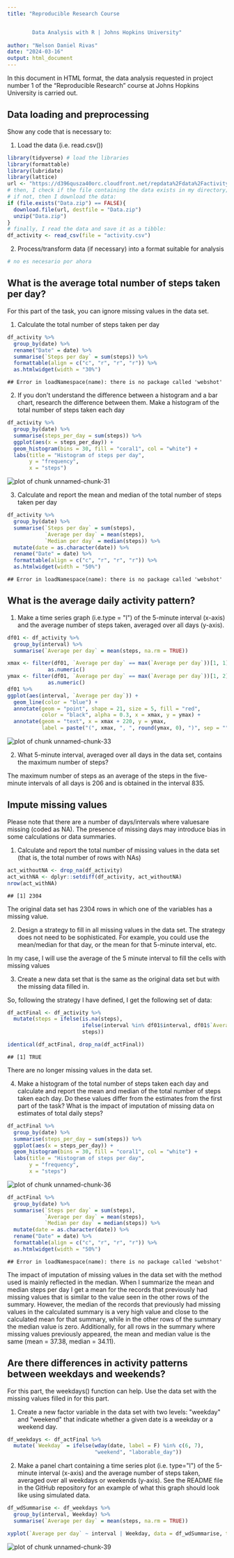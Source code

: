 ```yaml
---
title: "Reproducible Research Course


        Data Analysis with R | Johns Hopkins University"
        
author: "Nelson Daniel Rivas"
date: "2024-03-16"
output: html_document
---
```


In this document in HTML format, the data analysis requested in project number 1 of the “Reproducible Research” course at Johns Hopkins University is carried out.

## Data loading and preprocessing
Show any code that is necessary to:

1. Load the data (i.e. read.csv())



```r
library(tidyverse) # load the libraries
library(formattable)
library(lubridate)
library(lattice)
url <- "https://d396qusza40orc.cloudfront.net/repdata%2Fdata%2Factivity.zip"
# then, I check if the file containing the data exists in my directory; 
# if not, then I download the data:
if (file.exists("Data.zip") == FALSE){
  download.file(url, destfile = "Data.zip")
  unzip("Data.zip")
}
# finally, I read the data and save it as a tibble:
df_activity <- read_csv(file = "activity.csv")
```
2. Process/transform data (if necessary) into a format suitable for analysis

```r
# no es necesario por ahora
```
## What is the average total number of steps taken per day?

For this part of the task, you can ignore missing values ​​in the data set.

1. Calculate the total number of steps taken per day

```r
df_activity %>% 
  group_by(date) %>%
  rename("Date" = date) %>%
  summarise(`Steps per day` = sum(steps)) %>%
  formattable(align = c("c", "r", "r", "r")) %>%
  as.htmlwidget(width = "30%")
```

```
## Error in loadNamespace(name): there is no package called 'webshot'
```

2. If you don't understand the difference between a histogram and a bar chart, research the difference between them. Make a histogram of the total number of steps taken each day

```r
df_activity %>% 
  group_by(date) %>%
  summarise(steps_per_day = sum(steps)) %>%
  ggplot(aes(x = steps_per_day)) +
  geom_histogram(bins = 30, fill = "coral1", col = "white") +
  labs(title = "Histogram of steps per day", 
       y = "frequency", 
       x = "steps")
```

![plot of chunk unnamed-chunk-31](figure/unnamed-chunk-31-1.png)


3. Calculate and report the mean and median of the total number of steps taken per day

```r
df_activity %>% 
  group_by(date) %>%
  summarise(`Steps per day` = sum(steps),
            `Average per day` = mean(steps),
            `Median per day` = median(steps)) %>%
  mutate(date = as.character(date)) %>%
  rename("Date" = date) %>%
  formattable(align = c("c", "r", "r", "r")) %>%
  as.htmlwidget(width = "50%")
```

```
## Error in loadNamespace(name): there is no package called 'webshot'
```
## What is the average daily activity pattern?
1. Make a time series graph (i.e.type = "l") of the 5-minute interval (x-axis) and the average number of steps taken, averaged over all days (y-axis).


```r
df01 <- df_activity %>%
  group_by(interval) %>%
  summarise(`Average per day` = mean(steps, na.rm = TRUE))

xmax <- filter(df01, `Average per day` == max(`Average per day`))[1, 1] %>%
             as.numeric()
ymax <- filter(df01, `Average per day` == max(`Average per day`))[1, 2] %>%
             as.numeric()
df01 %>%
ggplot(aes(interval, `Average per day`)) +
  geom_line(color = "blue") +
  annotate(geom = "point", shape = 21, size = 5, fill = "red", 
           color = "black", alpha = 0.3, x = xmax, y = ymax) +
  annotate(geom = "text", x = xmax + 220, y = ymax, 
           label = paste("(", xmax, ", ", round(ymax, 0), ")", sep = ""))
```

![plot of chunk unnamed-chunk-33](figure/unnamed-chunk-33-1.png)

2. What 5-minute interval, averaged over all days in the data set, contains the maximum number of steps?  

The maximum number of steps as an average of the steps in the five-minute intervals of all days is 206 and is obtained in the interval 835.

## Impute missing values

Please note that there are a number of days/intervals where values ​​are missing (coded as NA). The presence of missing days may introduce bias in some calculations or data summaries.  

1. Calculate and report the total number of missing values ​​in the data set (that is, the total number of rows with NAs)

```r
act_withoutNA <- drop_na(df_activity)
act_withNA <- dplyr::setdiff(df_activity, act_withoutNA)
nrow(act_withNA)
```

```
## [1] 2304
```
The original data set has 2304 rows in which one of the variables has a missing value.

2. Design a strategy to fill in all missing values in the data set. The strategy does not need to be sophisticated. For example, you could use the mean/median for that day, or the mean for that 5-minute interval, etc.  

In my case, I will use the average of the 5 minute interval to fill the cells with missing values

3. Create a new data set that is the same as the original data set but with the missing data filled in.

So, following the strategy I have defined, I get the following set of data:

```r
df_actFinal <- df_activity %>%
  mutate(steps = ifelse(is.na(steps), 
                        ifelse(interval %in% df01$interval, df01$`Average per day`, NA),
                        steps))

identical(df_actFinal, drop_na(df_actFinal))
```

```
## [1] TRUE
```
There are no longer missing values in the data set.

4. Make a histogram of the total number of steps taken each day and calculate and report the mean and median of the total number of steps taken each day. Do these values differ from the estimates from the first part of the task? What is the impact of imputation of missing data on estimates of total daily steps?

```r
df_actFinal %>% 
  group_by(date) %>%
  summarise(steps_per_day = sum(steps)) %>%
  ggplot(aes(x = steps_per_day)) +
  geom_histogram(bins = 30, fill = "coral1", col = "white") +
  labs(title = "Histogram of steps per day", 
       y = "frequency", 
       x = "steps")
```

![plot of chunk unnamed-chunk-36](figure/unnamed-chunk-36-1.png)


```r
df_actFinal %>% 
  group_by(date) %>%
  summarise(`Steps per day` = sum(steps),
            `Average per day` = mean(steps),
            `Median per day` = median(steps)) %>%
  mutate(date = as.character(date)) %>%
  rename("Date" = date) %>%
  formattable(align = c("c", "r", "r", "r")) %>%
  as.htmlwidget(width = "50%")
```

```
## Error in loadNamespace(name): there is no package called 'webshot'
```
The impact of imputation of missing values in the data set with the method used is mainly reflected in the median. When I summarize the mean and median steps per day I get a mean for the records that previously had missing values that is similar to the value seen in the other rows of the summary. However, the median of the records that previously had missing values in the calculated summary is a very high value and close to the calculated mean for that summary, while in the other rows of the summary the median value is zero. Additionally, for all rows in the summary where missing values previously appeared, the mean and median value is the same (mean = 37.38, median = 34.11).

## Are there differences in activity patterns between weekdays and weekends?

For this part, the weekdays() function can help. Use the data set with the missing values filled in for this part.

1. Create a new factor variable in the data set with two levels: "weekday" and "weekend" that indicate whether a given date is a weekday or a weekend day.

```r
df_weekdays <- df_actFinal %>%
  mutate(`Weekday` = ifelse(wday(date, label = F) %in% c(6, 7),
                            "weekend", "laborable_day"))
```

2. Make a panel chart containing a time series plot (i.e. type="l") of the 5-minute interval (x-axis) and the average number of steps taken, averaged over all weekdays or weekends (y-axis). See the README file in the GitHub repository for an example of what this graph should look like using simulated data.

```r
df_wdSummarise <- df_weekdays %>%
  group_by(interval, Weekday) %>%
  summarise(`Average per day` = mean(steps, na.rm = TRUE))

xyplot(`Average per day` ~ interval | Weekday, data = df_wdSummarise, type = "l")
```

![plot of chunk unnamed-chunk-39](figure/unnamed-chunk-39-1.png)

